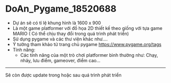 # DoAn_Pygame_18520688
- Dự án sẽ có tỉ lệ khung hình là 1600 x 900
- Là một game platformer với đồ họa 2D thiết kế theo giống với tựa game MARIO ( Có thể chịu thay đổi trong quá trình phát triển)
- Sử dụng pygame và các thư viện khác như....
- Ý tưởng tham khảo từ trang chủ pygame https://www.pygame.org/tags
- Tính năng:
    - Các tính năng của một trò chơi platformer bình thường như: Chạy, nhảy, lưu điểm, gameover, điểm cao...
___________________________________________________________________________________________________________
  Sẽ còn được update trong hoặc sau quá trình phát triển
